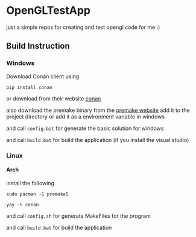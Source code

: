 # OpenGLTestApp
just a simple repos for creating and test opengl code for me :)


## Build Instruction 

### <b>Windows</b>

Download Conan client using 
```
pip install conan
```
or download from their website <a href="https://conan.io/downloads">conan</a>

also download the premake binary from the <a href="https://premake.github.io/download">premake website</a>
add it to the project directory or add it as a environment variable in windows

and call ``` config.bat ```
for generate the basic solution for windows <div>
and call ``` build.bat ```
for build the application (if you install the visual studio)

### <b>Linux</b>

#### Arch

install the following
```
sudo pacman -S premake5

yay -S conan
```
and call ``` config.sh ```
for generate MakeFiles for the program <div>
and call ``` build.bat ```
for build the application
